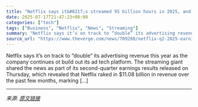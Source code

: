 ```yaml
---
title: "Netflix says it&#8217;s streamed 95 billion hours in 2025, and a lot of ads too"
date: 2025-07-17T21:47:23+08:00
categories: ["tech"]
tags: ["Business", "Netflix", "News", "Streaming"]
summary: "Netflix says it’s on track to “double” its advertising revenue this year as the company continues ot build out its ad tech platform. The streaming giant shared the news as part of its second-quarter e"
source_url: "https://www.theverge.com/news/709288/netflix-q2-2025-earningsdouble-ad-revenue"
---
```


Netflix says it’s on track to “double” its advertising revenue this year as the company continues ot build out its ad tech platform. The streaming giant shared the news as part of its second-quarter earnings results released on Thursday, which revealed that Netflix raked in $11.08 billion in revenue over the past few months, marking [&#8230;]

---

*来源: [原文链接](https://www.theverge.com/news/709288/netflix-q2-2025-earningsdouble-ad-revenue)*
